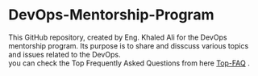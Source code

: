 # DevOps-Mentorship-Program
This GitHub repository, created by Eng. Khaled Ali for the DevOps mentorship program. Its purpose is to share and disscuss various topics and issues related to the DevOps.    
you can check the Top Frequently Asked Questions from here [Top-FAQ](https://github.com/AnasAbdulatif/DevOps-Mentorship-Program/blob/main/Top-FAQ.md) .

